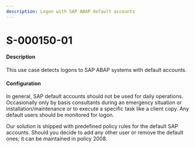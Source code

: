 ```yaml
---
description: Logon with SAP ABAP default accounts
---
```


# S-000150-01

#### Description

This use case detects logons to SAP ABAP systems with default accounts.

#### Configuration

In general, SAP default accounts should not be used for daily operations. Occasionally only by basis consultants during an emergency situation or installation/maintenance or to execute a specific task like a client copy. Any default users should be monitored for logon.

Our solution is shipped with predefined policy rules for the default SAP accounts. Should you decide to add any other user or remove the default ones; it can be maintained in policy 2008.
